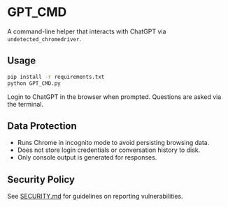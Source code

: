 # GPT_CMD

A command-line helper that interacts with ChatGPT via `undetected_chromedriver`.

## Usage

```bash
pip install -r requirements.txt
python GPT_CMD.py
```

Login to ChatGPT in the browser when prompted. Questions are asked via the terminal.

## Data Protection

- Runs Chrome in incognito mode to avoid persisting browsing data.
- Does not store login credentials or conversation history to disk.
- Only console output is generated for responses.

## Security Policy

See [SECURITY.md](SECURITY.md) for guidelines on reporting vulnerabilities.
